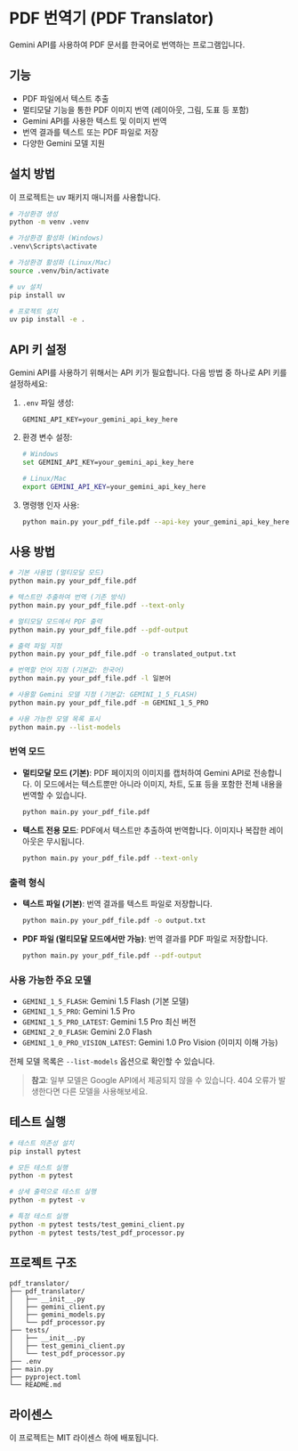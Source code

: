 # PDF 번역기 (PDF Translator)

Gemini API를 사용하여 PDF 문서를 한국어로 번역하는 프로그램입니다.

## 기능

- PDF 파일에서 텍스트 추출
- 멀티모달 기능을 통한 PDF 이미지 번역 (레이아웃, 그림, 도표 등 포함)
- Gemini API를 사용한 텍스트 및 이미지 번역
- 번역 결과를 텍스트 또는 PDF 파일로 저장
- 다양한 Gemini 모델 지원

## 설치 방법

이 프로젝트는 uv 패키지 매니저를 사용합니다.

```bash
# 가상환경 생성
python -m venv .venv

# 가상환경 활성화 (Windows)
.venv\Scripts\activate

# 가상환경 활성화 (Linux/Mac)
source .venv/bin/activate

# uv 설치
pip install uv

# 프로젝트 설치
uv pip install -e .
```

## API 키 설정

Gemini API를 사용하기 위해서는 API 키가 필요합니다. 다음 방법 중 하나로 API 키를 설정하세요:

1. `.env` 파일 생성:
   ```
   GEMINI_API_KEY=your_gemini_api_key_here
   ```

2. 환경 변수 설정:
   ```bash
   # Windows
   set GEMINI_API_KEY=your_gemini_api_key_here
   
   # Linux/Mac
   export GEMINI_API_KEY=your_gemini_api_key_here
   ```

3. 명령행 인자 사용:
   ```bash
   python main.py your_pdf_file.pdf --api-key your_gemini_api_key_here
   ```

## 사용 방법

```bash
# 기본 사용법 (멀티모달 모드)
python main.py your_pdf_file.pdf

# 텍스트만 추출하여 번역 (기존 방식)
python main.py your_pdf_file.pdf --text-only

# 멀티모달 모드에서 PDF 출력
python main.py your_pdf_file.pdf --pdf-output

# 출력 파일 지정
python main.py your_pdf_file.pdf -o translated_output.txt

# 번역할 언어 지정 (기본값: 한국어)
python main.py your_pdf_file.pdf -l 일본어

# 사용할 Gemini 모델 지정 (기본값: GEMINI_1_5_FLASH)
python main.py your_pdf_file.pdf -m GEMINI_1_5_PRO

# 사용 가능한 모델 목록 표시
python main.py --list-models
```

### 번역 모드

- **멀티모달 모드 (기본)**: PDF 페이지의 이미지를 캡처하여 Gemini API로 전송합니다. 이 모드에서는 텍스트뿐만 아니라 이미지, 차트, 도표 등을 포함한 전체 내용을 번역할 수 있습니다.
  ```bash
  python main.py your_pdf_file.pdf
  ```

- **텍스트 전용 모드**: PDF에서 텍스트만 추출하여 번역합니다. 이미지나 복잡한 레이아웃은 무시됩니다.
  ```bash
  python main.py your_pdf_file.pdf --text-only
  ```

### 출력 형식

- **텍스트 파일 (기본)**: 번역 결과를 텍스트 파일로 저장합니다.
  ```bash
  python main.py your_pdf_file.pdf -o output.txt
  ```

- **PDF 파일 (멀티모달 모드에서만 가능)**: 번역 결과를 PDF 파일로 저장합니다.
  ```bash
  python main.py your_pdf_file.pdf --pdf-output
  ```

### 사용 가능한 주요 모델

- `GEMINI_1_5_FLASH`: Gemini 1.5 Flash (기본 모델)
- `GEMINI_1_5_PRO`: Gemini 1.5 Pro
- `GEMINI_1_5_PRO_LATEST`: Gemini 1.5 Pro 최신 버전
- `GEMINI_2_0_FLASH`: Gemini 2.0 Flash
- `GEMINI_1_0_PRO_VISION_LATEST`: Gemini 1.0 Pro Vision (이미지 이해 가능)

전체 모델 목록은 `--list-models` 옵션으로 확인할 수 있습니다.

> **참고**: 일부 모델은 Google API에서 제공되지 않을 수 있습니다. 404 오류가 발생한다면 다른 모델을 사용해보세요.

## 테스트 실행

```bash
# 테스트 의존성 설치
pip install pytest

# 모든 테스트 실행
python -m pytest

# 상세 출력으로 테스트 실행
python -m pytest -v

# 특정 테스트 실행
python -m pytest tests/test_gemini_client.py
python -m pytest tests/test_pdf_processor.py
```

## 프로젝트 구조

```
pdf_translator/
├── pdf_translator/
│   ├── __init__.py
│   ├── gemini_client.py
│   ├── gemini_models.py
│   └── pdf_processor.py
├── tests/
│   ├── __init__.py
│   ├── test_gemini_client.py
│   └── test_pdf_processor.py
├── .env
├── main.py
├── pyproject.toml
└── README.md
```

## 라이센스

이 프로젝트는 MIT 라이센스 하에 배포됩니다.
